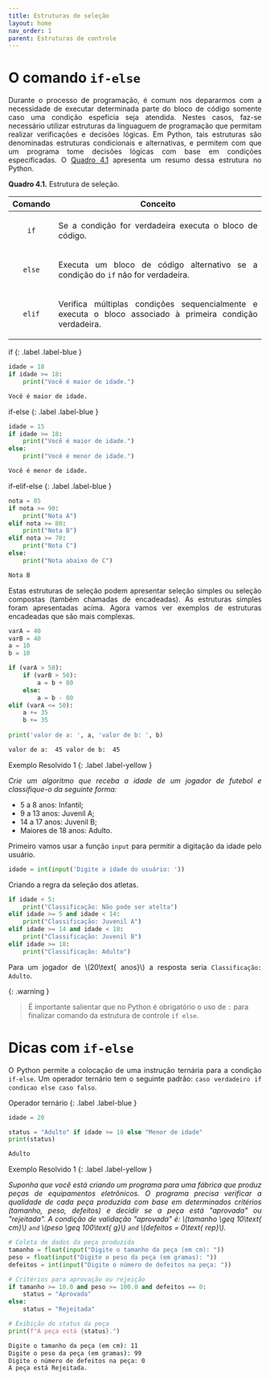 ```yaml
---
title: Estruturas de seleção
layout: home
nav_order: 1
parent: Estruturas de controle
---
```


<!--Don't delete this script-->
<script src = "https://polyfill.io/v3/polyfill.min.js?features=es6"></script>
<script id = "MathJax-script" async src="https://cdn.jsdelivr.net/npm/mathjax@3/es5/tex-mml-chtml.js"></script>
<!--Don't delete this script-->

<h1>O comando <code>if-else</code></h1>

<p align = "justify">
Durante o processo de programação, é comum nos depararmos com a necessidade de executar determinada parte do bloco de código somente caso uma condição espeficia seja atendida. Nestes casos, faz-se necessário utilizar estruturas da linguaguem de programação que permitam realizar verificações e decisões lógicas. Em Python, tais estruturas são denominadas estruturas condicionais e alternativas, e permitem com que um programa tome decisões lógicas com base em condições especificadas. O <a href = "#qua41">Quadro 4.1</a> apresenta um resumo dessa estrutura no Python.
</p>

<p align = "justify" id = "qua41"><b>Quadro 4.1.</b> Estrutura de seleção.</p>
<table>
<thead>
  <tr>
    <th>Comando</th>
    <th>Conceito</th>
  </tr>
</thead>
<tbody>
  <tr>
    <td><center><code>if</code></center></td>
    <td><p align = "justify">Se a condição for verdadeira executa o bloco de código.</p></td>
  </tr>
  <tr>
    <td><center><code>else</code></center></td>
    <td><p align = "justify">Executa um bloco de código alternativo se a condição do <code>if</code> não for verdadeira.</p></td>
  </tr>
  <tr>
    <td><center><code>elif</code></center></td>
    <td><p align = "justify">Verifica múltiplas condições sequencialmente e executa o bloco associado à primeira condição verdadeira.</p></td>
  </tr>
</tbody>
</table>

if
{: .label .label-blue }

```python
idade = 18
if idade >= 18:
    print("Você é maior de idade.")
```
```cmd
Você é maior de idade.
```

if-else
{: .label .label-blue }

```python
idade = 15
if idade >= 18:
    print("Você é maior de idade.")
else:
    print("Você é menor de idade.")
```
```cmd
Você é menor de idade.
```

if-elif-else
{: .label .label-blue }

```python
nota = 85
if nota >= 90:
    print("Nota A")
elif nota >= 80:
    print("Nota B")
elif nota >= 70:
    print("Nota C")
else:
    print("Nota abaixo de C")
```
```cmd
Nota B
```

<p align = "justify">
Estas estruturas de seleção podem apresentar seleção simples ou seleção compostas (também chamadas de encadeadas). As estruturas simples foram apresentadas acima. Agora vamos ver exemplos de estruturas encadeadas que são mais complexas.
</p>

```python
varA = 40
varB = 40
a = 10
b = 10

if (varA > 50):
    if (varB > 50):
        a = b + 80 
    else:
        a = b - 80
elif (varA <= 50):
    a += 35
    b += 35
    
print('valor de a: ', a, 'valor de b: ', b)
```
```cmd
valor de a:  45 valor de b:  45
```


Exemplo Resolvido 1
{: .label .label-yellow }

<p align = "justify">
    <i>
    Crie um algoritmo que receba a idade de um jogador de futebol e classifique-o da seguinte forma:
    </i>
</p>

<ul>
  <li>5 a 8 anos: Infantil;</li>
  <li>9 a 13 anos: Juvenil A;</li>
  <li>14 a 17 anos: Juvenil B;</li>
  <li>Maiores de 18 anos: Adulto.</li>
</ul>

<p align = "justify">
Primeiro vamos usar a função <code>input</code> para permitir a digitação da idade pelo usuário.
</p>

```python
idade = int(input('Digite a idade do usuário: '))
```
<p align = "justify">
Criando a regra da seleção dos atletas.
</p>

```python
if idade < 5:
    print("Classificação: Não pode ser atelta")
elif idade >= 5 and idade < 14: 
    print("Classificação: Juvenil A")
elif idade >= 14 and idade < 18: 
    print("Classificação: Juvenil B")
elif idade >= 18: 
    print("Classificação: Adulto")
```

<p align = "justify">
Para um jogador de \(20\text{ anos}\) a resposta seria <code>Classificação: Adulto</code>.
</p>

{: .warning }
> É importante salientar que no Python é obrigatório o uso de `:` para finalizar comando da estrutura de controle `if else`. 


<h1>Dicas com <code>if-else</code></h1>

<p align = "justify">
O Python permite a colocação de uma instrução ternária para a condição <code>if-else</code>. Um operador ternário tem o seguinte padrão: <code>caso verdadeiro if condicao else caso falso</code>.
</p>

Operador ternário
{: .label .label-blue }

```python
idade = 20

status = "Adulto" if idade >= 18 else "Menor de idade"
print(status)
```
```cmd
Adulto
```

Exemplo Resolvido 1
{: .label .label-yellow }

<p align = "justify">
    <i>
    Suponha que você está criando um programa para uma fábrica que produz peças de equipamentos eletrônicos. O programa precisa verificar a qualidade de cada peça produzida com base em determinados critérios (tamanho, peso, defeitos) e decidir se a peça está "aprovada" ou "rejeitada". A condição de validação "aprovada" é: \(tamanho \geq 10\text{ cm}\) <code>and</code> \(peso \geq 100\text{ g}\) <code>and</code> \(defeitos = 0\text{ rep}\).
    </i>
</p>

```python
# Coleta de dados da peça produzida
tamanho = float(input("Digite o tamanho da peça (em cm): "))
peso = float(input("Digite o peso da peça (em gramas): "))
defeitos = int(input("Digite o número de defeitos na peça: "))

# Critérios para aprovação ou rejeição
if tamanho >= 10.0 and peso >= 100.0 and defeitos == 0:
    status = "Aprovada"
else:
    status = "Rejeitada"

# Exibição do status da peça
print(f"A peça está {status}.")
```
```cmd
Digite o tamanho da peça (em cm): 11
Digite o peso da peça (em gramas): 99
Digite o número de defeitos na peça: 0
A peça está Rejeitada.
```